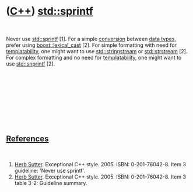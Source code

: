 
 

 

 

 

 

([C++](Cpp.md)) [std::sprintf](CppSprintf.md)
===============================================

 

Never use [std::sprintf](CppSprintf.md) \[1\]. For a simple
[conversion](CppConvert.md) between [data types](CppDataType.md),
prefer using [boost::lexical\_cast](CppBoostLexical_cast.md) \[2\]. For
simple formatting with need for [templatability](CppTemplate.md), one
might want to use [std::stringstream](CppStdStringstream.md) or
[std::strstream](CppStrstream.md) \[2\]. For complex formatting and no
need for [templatability](CppTemplate.md), one might want to use
[std::snprintf](CppSnprintf.md) \[2\].

 

 

 

 

 

[References](CppReferences.md)
-------------------------------

 

1.  [Herb Sutter](CppHerbSutter.md). Exceptional C++ style. 2005.
    ISBN: 0-201-76042-8. Item 3 guideline: 'Never use sprintf'.
2.  [Herb Sutter](CppHerbSutter.md). Exceptional C++ style. 2005.
    ISBN: 0-201-76042-8. Item 3 table 3-2: Guideline summary.

 

 

 

 

 

 

